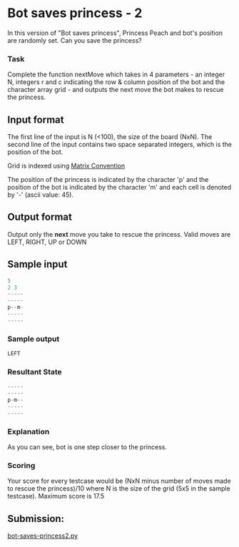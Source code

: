 # Bot saves princess - 2

In this version of "Bot saves princess", Princess Peach and bot's position are randomly set. Can you save the princess?

### Task

Complete the function nextMove which takes in 4 parameters - an integer N, integers r and c indicating the row & column position of the bot and the character array grid - and outputs the next move the bot makes to rescue the princess.

## Input format

The first line of the input is N (<100), the size of the board (NxN). The second line of the input contains two space separated integers, which is the position of the bot.

Grid is indexed using [Matrix Convention](https://www.hackerrank.com/scoring/board-convention)

The position of the princess is indicated by the character 'p' and the position of the bot is indicated by the character 'm' and each cell is denoted by '-' (ascii value: 45).

## Output format

Output only the **next** move you take to rescue the princess. Valid moves are LEFT, RIGHT, UP or DOWN

## Sample input

~~~py 
5
2 3
-----
-----
p--m-
-----
-----
~~~

### Sample output

~~~py
LEFT
~~~

### Resultant State

~~~py
-----
-----
p-m--
-----
-----
~~~

### Explanation

As you can see, bot is one step closer to the princess.

### Scoring

Your score for every testcase would be (NxN minus number of moves made to rescue the princess)/10 where N is the size of the grid (5x5 in the sample testcase). Maximum score is 17.5

## Submission:

[bot-saves-princess2.py](https://github.com/danipishinin/HackerRank/blob/main/artificial_intelligence/bot-saves-princess2.py)
